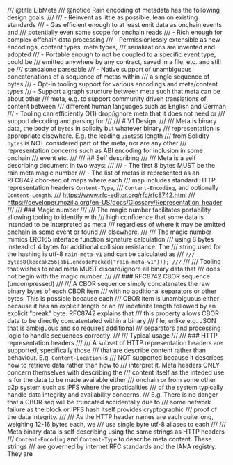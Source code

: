 /// @title LibMeta
/// @notice Rain encoding of metadata has the following design goals:
///
/// - Reinvent as little as possible, lean on existing standards
/// - Gas efficient enough to at least emit data as onchain events and
///   potentially even some scope for onchain reads
/// - Rich enough for complex offchain data processing
/// - Permissionlessly extensible as new encodings, content types, meta types,
///   serializations are invented and adopted
/// - Portable enough to not be coupled to a specific event type, could be
///   emitted anywhere by any contract, saved in a file, etc. and still be
///   standalone parseable
/// - Native support of unambiguous concatenations of a sequence of metas within
///   a single sequence of bytes
/// - Opt-in tooling support for various encodings and meta/content types
/// - Support a graph structure between meta such that meta can be about other
///   meta, e.g. to support community driven translations of content between
///   different human languages such as English and German
/// - Tooling can efficiently O(1) drop/ignore meta that it does not need or
///   support decoding and parsing for
///
/// # V1 Design.
///
/// Meta is binary data, the body of `bytes` in solidity but whatever binary
/// representation is appropriate elsewhere. E.g. the leading `uint256` length
/// from Solidity `bytes` is NOT considered part of the meta, nor are any other
/// representation concerns such as ABI encoding for inclusion in some onchain
/// event etc.
///
/// ## Self describing
///
/// Meta is a self describing document in two ways:
///
/// - The first 8 bytes MUST be the rain meta magic number
/// - The list of metas is represented as an RFC8742 cbor-seq of maps where each
///   map includes standard HTTP representation headers `Content-Type`,
///   `Content-Encoding`, and optionally `Content-Length`.
///   https://www.rfc-editor.org/rfc/rfc8742.html
///   https://developer.mozilla.org/en-US/docs/Glossary/Representation_header
///
/// ### Magic number
///
/// The magic number facilitates portability allowing tooling to identify with
/// high confidence that some data is intended to be interpreted as meta
/// regardless of where it may be emitted onchain in some event or found
/// elsewhere.
///
/// The magic number mimics ERC165 interface function signature calculation
/// using 8 bytes instead of 4 bytes for additional collision resistance. The
/// string used for the hashing is utf-8 `rain-meta-v1` and can be calculated as
/// ```
/// bytes8(keccak256(abi.encodePacked("rain-meta-v1")));
/// ```
///
/// Tooling that wishes to read meta MUST discard/ignore all binary data that
/// does not begin with the magic number.
///
/// ### RFC8742 CBOR sequence (uncompressed)
///
/// A CBOR sequence simply concatenates the raw binary bytes of each CBOR item
/// with no additional separators or other bytes. This is possible because each
/// CBOR item is unambiguous either because it has an explicit length or an
/// indefinite length followed by an explicit "break" byte. RFC8742 explains that
/// this property allows CBOR data to be directly concatentated within a binary
/// file, unlike e.g. JSON that is ambiguous and so requires additional
/// separators and processing logic to handle sequences correctly.
///
/// Typical usage
///
/// ### HTTP representation headers
///
/// A subset of HTTP representation headers are supported, specifically those
/// that are describe content rather than behaviour. E.g. `Content-Location` is
/// NOT supported because it describes how to retrieve data rather than how to
/// interpret it. Meta headers ONLY concern themselves with describing the
/// content itself as the inteded use is for the data to be made available either
/// onchain or from some other p2p system such as IPFS where the practicalities
/// of the system typically handle data integrity and availability concerns.
/// E.g. There is no danger that a CBOR seq will be truncated accidentally due to
/// some network failure as the block or IPFS hash itself provides cryptographic
/// proof of the data integrity.
///
/// As the HTTP header names are each quite long, weighing 12-16 bytes each, we
/// use single byte utf-8 aliases to each
///
/// Meta binary data is self describing using the same strings as HTTP headers
/// `Content-Encoding` and `Content-Type` to describe meta content. These strings
/// are governed by internet RFC standards and the IANA registry. They are
